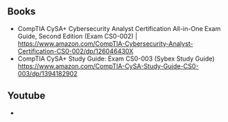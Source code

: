## Books
- CompTIA CySA+ Cybersecurity Analyst Certification All-in-One Exam Guide, Second Edition (Exam CS0-002) | https://www.amazon.com/CompTIA-Cybersecurity-Analyst-Certification-CS0-002/dp/126046430X
- CompTIA CySA+ Study Guide: Exam CS0-003 (Sybex Study Guide) https://www.amazon.com/CompTIA-CySA-Study-Guide-CS0-003/dp/1394182902

## Youtube
- 
